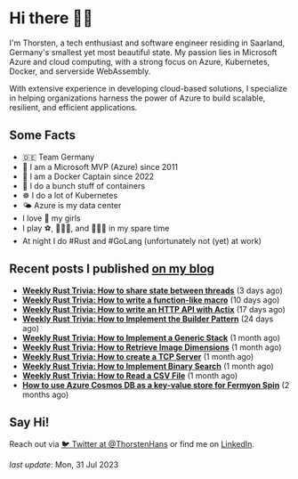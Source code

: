 # Hi there 👋🏼

I'm Thorsten, a tech enthusiast and software engineer residing in Saarland, Germany's smallest yet most beautiful state. My passion lies in Microsoft Azure and cloud computing, with a strong focus on Azure, Kubernetes, Docker, and serverside WebAssembly.

With extensive experience in developing cloud-based solutions, I specialize in helping organizations harness the power of Azure to build scalable, resilient, and efficient applications.

## Some Facts

- 🇩🇪 Team Germany
- 🔷 I am a Microsoft MVP (Azure) since 2011
- 🔷 I am a Docker Captain since 2022
- 🐳 I do a bunch stuff of containers
- ☸️ I do a lot of Kubernetes
- 🌤 Azure is my data center
- I love 💞 my girls
- I play ⚽️, 🏃🏻‍♂️, and 🚴🏼‍♂️ in my spare time
- At night I do #Rust and #GoLang (unfortunately not (yet) at work)

## Recent posts I published [on my blog](https://thorsten-hans.com)

- **[Weekly Rust Trivia: How to share state between threads](https://www.thorsten-hans.com/weekly-rust-trivia-share-state-between-threads/)** (3 days ago)
- **[Weekly Rust Trivia: How to write a function-like macro](https://www.thorsten-hans.com/weekly-rust-trivia-function-like-macros/)** (10 days ago)
- **[Weekly Rust Trivia: How to write an HTTP API with Actix](https://www.thorsten-hans.com/weekly-rust-trivia-http-api-with-actix/)** (17 days ago)
- **[Weekly Rust Trivia: How to Implement the Builder Pattern](https://www.thorsten-hans.com/weekly-rust-trivia-implement-the-builder-pattern/)** (24 days ago)
- **[Weekly Rust Trivia: How to Implement a Generic Stack](https://www.thorsten-hans.com/weekly-rust-trivia-implement-a-generic-stack/)** (1 month ago)
- **[Weekly Rust Trivia: How to Retrieve Image Dimensions](https://www.thorsten-hans.com/weekly-rust-trivia-retrieve-image-dimensions/)** (1 month ago)
- **[Weekly Rust Trivia: How to create a TCP Server](https://www.thorsten-hans.com/weekly-rust-trivia-create-a-tcp-server/)** (1 month ago)
- **[Weekly Rust Trivia: How to Implement Binary Search](https://www.thorsten-hans.com/weekly-rust-trivia-implement-binary-search/)** (1 month ago)
- **[Weekly Rust Trivia: How to Read a CSV File](https://www.thorsten-hans.com/weekly-rust-trivia-read-a-csv-file/)** (1 month ago)
- **[How to use Azure Cosmos DB as a key-value store for Fermyon Spin](https://www.thorsten-hans.com/azure-cosmos-db-as-key-value-store-for-fermyon-spin/)** (2 months ago)

## Say Hi!

Reach out via [🐦 Twitter at @ThorstenHans](https://twitter.com/ThorstenHans) or find me on [LinkedIn](https://linkedin.com/in/ThorstenHans).

_last update_: Mon, 31 Jul 2023
